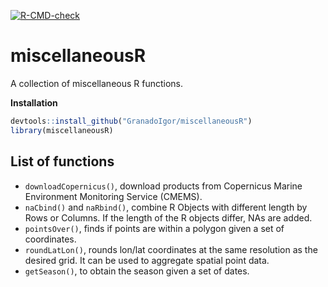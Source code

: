 [![R-CMD-check](https://github.com/GranadoIgor/miscellaneousR/actions/workflows/R-CMD-check.yml/badge.svg)](https://github.com/GranadoIgor/miscellaneousR/actions/workflows/R-CMD-check.yml)

# miscellaneousR
A collection of miscellaneous R functions.

**Installation**

```R
devtools::install_github("GranadoIgor/miscellaneousR")
library(miscellaneousR)
```

## List of functions
- `downloadCopernicus()`, download products from Copernicus Marine Environment Monitoring Service (CMEMS).
- `naCbind()` and `naRbind()`, combine R Objects with different length by Rows or Columns. If the length of the R objects differ, NAs are added.
- `pointsOver()`, finds if points are within a polygon given a set of coordinates.
- `roundLatLon()`, rounds lon/lat coordinates at the same resolution as the desired grid. It can be used to aggregate spatial point data.
- `getSeason()`, to obtain the season given a set of dates.
